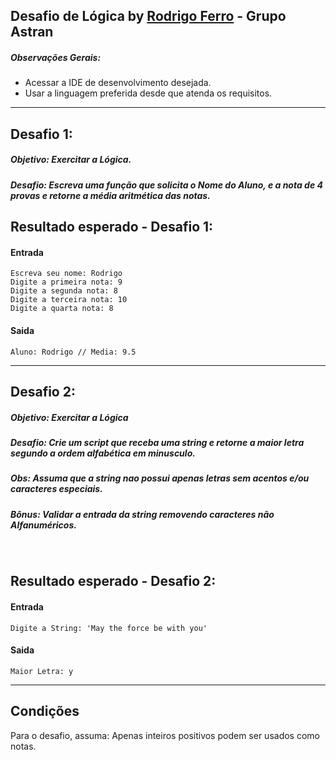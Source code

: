 ## Desafio de Lógica by [Rodrigo Ferro](https://github.com/RodrigoferroBR) - Grupo Astran
##### Observações Gerais:
+ Acessar a IDE de desenvolvimento desejada.
+ Usar a linguagem preferida desde que atenda os requisitos.
---
## Desafio 1:
##### Objetivo: Exercitar a Lógica.
##### Desafio: Escreva uma função que solicita o Nome do Aluno, e a nota de 4 provas e retorne a média aritmética das notas.

## Resultado esperado - Desafio 1:
#### Entrada

```console
Escreva seu nome: Rodrigo
Digite a primeira nota: 9
Digite a segunda nota: 8
Digite a terceira nota: 10
Digite a quarta nota: 8
```

#### Saida
```console
Aluno: Rodrigo // Media: 9.5
```
---

## Desafio 2:
##### Objetivo: Exercitar a Lógica
##### Desafio: Crie um script que receba uma string e retorne a maior letra segundo a ordem alfabética em minusculo.
##### Obs: Assuma que a string nao possui apenas letras sem acentos e/ou caracteres especiais.
##### Bônus: Validar a entrada da string removendo caracteres não Alfanuméricos.
<br />

## Resultado esperado - Desafio 2:
#### Entrada

```console
Digite a String: 'May the force be with you'
```

#### Saida
```console
Maior Letra: y
```
---

## Condições

Para o desafio, assuma:
Apenas inteiros positivos podem ser usados como notas.


